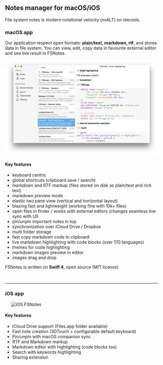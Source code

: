 ## Notes manager for macOS/iOS

File system notes is modern notational velocity (nvALT) on steroids. 

### macOS app

Our application respect open formats: **plain/text, markdown, rtf**, and stores data in file system. You can view, edit, copy data in favourite external editor and see live result in FSNotes. 

<img src="https://raw.githubusercontent.com/glushchenko/fsnotes/master/code.png" alt="macOS FSNotes" style="max-width:100%;">

#### Key features

- keyboard centric
- global shortcuts (clipboard save / search)
- markdown and RTF markup (files stored on disk as plain/text and rich text)
- markdown preview mode
- elastic two pane view (vertical and horizontal layout)
- blazing fast and lightweight (working fine with 10k+ files)
- open files in finder / works with external editors (changes seamless live sync with UI)
- pin/unpin important notes in top
- synchronization over iCloud Drive / Dropbox
- multi folder storage
- fast copy markdown code to clipboard
- live markdown highlighting with code blocks (over 170 languages)
- themes for code highlighting
- markdown images preview in editor
- images drag and drop

FSNotes is written on **Swift 4**, open source (MIT license)

<a href="https://itunes.apple.com/app/fsnotes/id1277179284">
	<img src="https://devimages-cdn.apple.com/app-store/marketing/guidelines/mac/images/badge-download-on-the-mac-app-store.svg" alt="">
</a> 

---

### iOS app

<img src="https://f001.backblazeb2.com/file/og-files/ss.png" alt="iOS FSNotes" style="max-width:100%; margin: 0 0 0 20px;"/>

#### Key features

- iCloud Drive support (Files.app folder available)
- Fast note creation (3DTouch + configurable default keyboard)
- Pin/unpin with macOS companion sync
- RTF and Markdown markup
- Markdown editor with highlighting (code blocks too)
- Search with keywords highlighting
- Sharing extension

<a href="https://itunes.apple.com/app/fsnotes-manager/id1346501102">
	<img src="https://devimages-cdn.apple.com/app-store/marketing/guidelines/images/badge-download-on-the-app-store.svg" alt="">
</a> 
